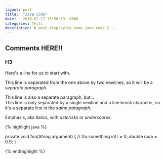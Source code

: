 ```yaml
---
layout: post
title:  "Java code"
date:   2016-02-17 15:56:19 -0600
categories: Tests
description: A post displaying some java code 2 ...
---
```


## Comments HERE!!

### H3

Here's a line for us to start with.

This line is separated from the one above by two newlines, so it will be a *separate paragraph*.

This line is also a separate paragraph, but...  
This line is only separated by a single newline and a line break character, so it's a separate line in the *same paragraph*.

Emphasis, aka italics, with *asterisks* or _underscores_.

{% highlight java %}
	
private void foo(String argument)
{
 // Do something
 int i = 0;
 double num = 0.9;
}

{% endhighlight %}

